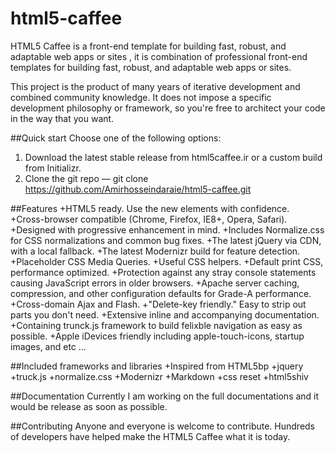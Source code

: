 html5-caffee
============

HTML5 Caffee is a front-end template for building fast, robust, and adaptable web apps or sites , it is combination of professional front-end templates for building fast, robust, and adaptable web apps or sites.

This project is the product of many years of iterative development and combined community knowledge. It does not impose a specific development philosophy or framework, so you're free to architect your code in the way that you want.

##Quick start
Choose one of the following options:
1. Download the latest stable release from html5caffee.ir or a custom build from Initializr.
2. Clone the git repo — git clone https://github.com/Amirhosseindaraie/html5-caffee.git

##Features
+HTML5 ready. Use the new elements with confidence.
+Cross-browser compatible (Chrome, Firefox, IE8+, Opera, Safari).
+Designed with progressive enhancement in mind.
+Includes Normalize.css for CSS normalizations and common bug fixes.
+The latest jQuery via CDN, with a local fallback.
+The latest Modernizr build for feature detection.
+Placeholder CSS Media Queries.
+Useful CSS helpers.
+Default print CSS, performance optimized.
+Protection against any stray console statements causing JavaScript errors in older browsers.
+Apache server caching, compression, and other configuration defaults for Grade-A performance.
+Cross-domain Ajax and Flash.
+"Delete-key friendly." Easy to strip out parts you don't need.
+Extensive inline and accompanying documentation.
+Containing trunck.js framework to build felixble navigation as easy as possible.
+Apple iDevices friendly including apple-touch-icons, startup images, and etc ...

##Included frameworks and libraries
+Inspired from HTML5bp
+jquery
+truck.js
+normalize.css
+Modernizr
+Markdown
+css reset
+html5shiv

##Documentation
Currently I am working on the full documentations and it would be release as soon as possible.

##Contributing
Anyone and everyone is welcome to contribute. Hundreds of developers have helped make the HTML5 Caffee what it is today.




